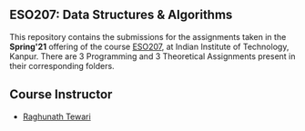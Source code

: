 ## ESO207: Data Structures & Algorithms
This repository contains the submissions for the assignments taken in the **Spring'21** offering of the course [ESO207](https://www.cse.iitk.ac.in/pages/ESO207.html), at Indian Institute of Technology, Kanpur.
There are 3 Programming and 3 Theoretical Assignments present in their corresponding folders.

## Course Instructor
 - [Raghunath Tewari](https://www.cse.iitk.ac.in/users/rtewari/)
